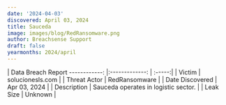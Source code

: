 ```yaml
---
date: '2024-04-03'
discovered: April 03, 2024
title: Sauceda
image: images/blog/RedRansomware.png
author: Breachsense Support
draft: false
yearmonths: 2024/april
---
```



| Data Breach Report
------------:     |:-------------:    | :-----:|
| Victim      | solucionesls.com      | 
| Threat Actor      | RedRansomware      | 
| Date Discovered      | Apr 03, 2024      | 
| Description      | Sauceda operates in logistic sector.      | 
| Leak Size      | Unknown      | 

